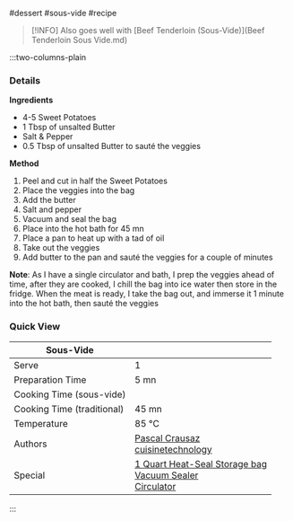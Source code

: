#dessert #sous-vide #recipe

> [!INFO]
> Also goes well with [Beef Tenderloin (Sous-Vide)](Beef Tenderloin Sous Vide.md)

:::two-columns-plain

### Details
**Ingredients**

- 4-5 Sweet Potatoes
- 1 Tbsp of unsalted Butter
- Salt & Pepper
- 0.5 Tbsp of unsalted Butter to sauté the veggies


**Method**

1. Peel and cut in half the Sweet Potatoes
2. Place the veggies into the bag
3. Add the butter
4. Salt and pepper
5. Vacuum and seal the bag
6. Place into the hot bath for 45 mn
7. Place a pan to heat up with a tad of oil
8. Take out the veggies
9. Add butter to the pan and sauté the veggies for a couple of minutes

**Note**: As I have a single circulator and bath, I prep the veggies ahead of time, after they are cooked, I chill the bag into ice water then store in the fridge. When the meat is ready, I take the bag out, and immerse it 1 minute into the hot bath, then sauté the veggies



### Quick View
| Sous-Vide                  |                                                |
| -------------------------- | ---------------------------------------------- |
| Serve                      | 1                                              |
| Preparation Time           | 5 mn                                           |
| Cooking Time (sous-vide)   |                                                |
| Cooking Time (traditional) | 45 mn                                          |
| Temperature                | 85 °C                                          |
| Authors                    | [Pascal Crausaz](mailto:pascal@askpascal.com)  <br>[cuisinetechnology](http://www.cuisinetechnology.com/blog/sous-vide-recipes) |
| Special                    | [1 Quart Heat-Seal Storage bag](http://www.amazon.com/gp/product/B001T6LT0O/ref=oh_details_o02_s00_i00?ie=UTF8&psc=1)  <br>[Vacuum Sealer](http://www.amazon.com/gp/product/B0044XDA3S/ref=oh_details_o02_s00_i02?ie=UTF8&psc=1)  <br>[Circulator](https://www.cuisinetechnology.com/sousvide-professional-comparison.php) |

:::

